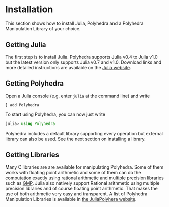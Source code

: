 # Installation

This section shows how to install Julia, Polyhedra
and a Polyhedra Manipulation Library of your choice.

## Getting Julia

The first step is to install Julia.
Polyhedra supports Julia v0.4 to Julia v1.0 but the latest version only supports Julia v0.7 and v1.0.
Download links and more detailed instructions are available on the [Julia website](http://julialang.org).

## Getting Polyhedra

Open a Julia console (e.g. enter `julia` at the command line) and write
```julia
] add Polyhedra
```

To start using Polyhedra, you can now just write
```julia
julia> using Polyhedra
```

Polyhedra includes a default library supporting every operation but external library can also be used.
See the next section on installing a library.

## Getting Libraries

Many C libraries are are available for manipulating Polyhedra.
Some of them works with floating point arithmetic and some of them can do the computation exactly using rational arithmetic and multiple precision libraries such as [GMP](https://gmplib.org/).
Julia also natively support Rational arithmetic using multiple precision libraries and of course floating point arithmetic.
That makes the use of both arithmetic very easy and transparent.
A list of Polyhedra Manipulation Libraries is available in [the JuliaPolyhera website](https://juliapolyhedra.github.io/).
